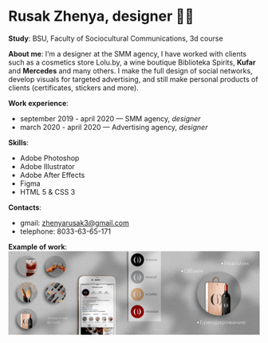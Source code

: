 # Rusak Zhenya, designer 	:woman_technologist:

**Study**: BSU, Faculty of Sociocultural Communications, 3d course

**About me**: I’m a designer at the SMM agency, I have worked with clients such as a cosmetics store Lolu.by, a wine boutique Biblioteka Spirits, **Kufar** and **Mercedes** and many others. I make the full design of social networks, develop visuals for targeted advertising, and still make personal products of clients (certificates, stickers and more).

**Work experience**: 
  * september 2019 - april 2020 — SMM agency, *designer*
  * march 2020 - april 2020 — Advertising agency, *designer*
            
**Skills**: 
 * Adobe Photoshop
 * Adobe Illustrator
 * Adobe After Effects
 * Figma
 * HTML 5 & CSS 3
 
 **Contacts**: 
  * gmail: zhenyarusak3@gmail.com
  * telephone: 8033-63-65-171
  
 **Example of work**:
![Example - icons](/biblioteka_icons-min.png)

